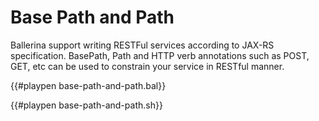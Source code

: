 # Base Path and Path

Ballerina support writing RESTFul services according to JAX-RS specification. 
BasePath, Path and HTTP verb annotations such as POST, GET, etc can be used to constrain your service in RESTful manner.

{{#playpen base-path-and-path.bal}}

{{#playpen base-path-and-path.sh}}
